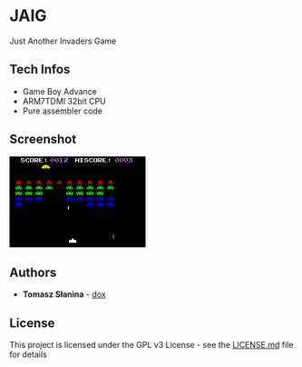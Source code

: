 # JAIG
Just Another Invaders Game 
## Tech Infos
* Game Boy Advance
* ARM7TDMI 32bit CPU 
* Pure assembler code
## Screenshot
![Screenshot](jaig.png)
## Authors
* **Tomasz Słanina** - [dox](https://github.com/tslanina)
## License
This project is licensed under the GPL v3 License - see the [LICENSE.md](LICENSE.md) file for details
